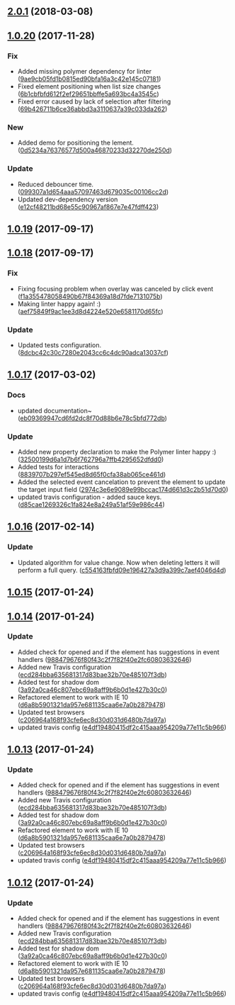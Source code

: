 <a name="2.0.1"></a>
## [2.0.1](https://github.com/advanced-rest-client/paper-autocomplete/compare/1.0.20...2.0.1) (2018-03-08)




<a name="1.0.20"></a>
## [1.0.20](https://github.com/advanced-rest-client/paper-autocomplete/compare/1.0.18...1.0.20) (2017-11-28)


### Fix

* Added missing polymer dependency for linter ([9ae9cb05fd1b0815ed90bfa16a3c42e145c07181](https://github.com/advanced-rest-client/paper-autocomplete/commit/9ae9cb05fd1b0815ed90bfa16a3c42e145c07181))
* Fixed element positioning when list size changes ([6b1cbfbfd612f2ef29651bbffe5a693bc4a3545c](https://github.com/advanced-rest-client/paper-autocomplete/commit/6b1cbfbfd612f2ef29651bbffe5a693bc4a3545c))
* Fixed error caused by lack of selection after filtering ([69b426711b6ce36abbd3a3110637a39c033da262](https://github.com/advanced-rest-client/paper-autocomplete/commit/69b426711b6ce36abbd3a3110637a39c033da262))

### New

* Added demo for positioning the lement. ([0d5234a76376577d500a46870233d32270de250d](https://github.com/advanced-rest-client/paper-autocomplete/commit/0d5234a76376577d500a46870233d32270de250d))

### Update

* Reduced debouncer time. ([099307a1d654aaa57097463d679035c00106cc2d](https://github.com/advanced-rest-client/paper-autocomplete/commit/099307a1d654aaa57097463d679035c00106cc2d))
* Updated dev-dependency version ([e12cf48211bd68e55c90967af867e7e47fdff423](https://github.com/advanced-rest-client/paper-autocomplete/commit/e12cf48211bd68e55c90967af867e7e47fdff423))



<a name="1.0.19"></a>
## [1.0.19](https://github.com/advanced-rest-client/paper-autocomplete/compare/1.0.18...1.0.19) (2017-09-17)




<a name="1.0.18"></a>
## [1.0.18](https://github.com/advanced-rest-client/paper-autocomplete/compare/1.0.17...1.0.18) (2017-09-17)


### Fix

* Fixing focusing problem when overlay was canceled by click event ([f1a355478058490b67f84369a18d7fde7131075b](https://github.com/advanced-rest-client/paper-autocomplete/commit/f1a355478058490b67f84369a18d7fde7131075b))
* Making linter happy again! :) ([aef75849f9ac1ee3d8d4224e520e6581170d65fc](https://github.com/advanced-rest-client/paper-autocomplete/commit/aef75849f9ac1ee3d8d4224e520e6581170d65fc))

### Update

* Updated tests configuration. ([8dcbc42c30c7280e2043cc6c4dc90adca13037cf](https://github.com/advanced-rest-client/paper-autocomplete/commit/8dcbc42c30c7280e2043cc6c4dc90adca13037cf))



<a name="1.0.17"></a>
## [1.0.17](https://github.com/advanced-rest-client/paper-autocomplete/compare/1.0.16...v1.0.17) (2017-03-02)


### Docs

* updated documentation~ ([eb09369947cd6fd2dc8f70d88b6e78c5bfd772db](https://github.com/advanced-rest-client/paper-autocomplete/commit/eb09369947cd6fd2dc8f70d88b6e78c5bfd772db))

### Update

* Added new property declaration to make the Polymer linter happy :) ([32500199d6a1d7b6f762796a7ffb4295652dfdd0](https://github.com/advanced-rest-client/paper-autocomplete/commit/32500199d6a1d7b6f762796a7ffb4295652dfdd0))
* Added tests for interactions ([8839707b297ef545ed8d65f0cfa38ab065ce461d](https://github.com/advanced-rest-client/paper-autocomplete/commit/8839707b297ef545ed8d65f0cfa38ab065ce461d))
* Added the selected event cancelation to prevent the element to update the target input field ([2974c3e6e9089e99bccac174d661d3c2b51d70d0](https://github.com/advanced-rest-client/paper-autocomplete/commit/2974c3e6e9089e99bccac174d661d3c2b51d70d0))
* updated travis configuration - added sauce keys. ([d85cae1269326c1fa824e8a249a51af59e986c44](https://github.com/advanced-rest-client/paper-autocomplete/commit/d85cae1269326c1fa824e8a249a51af59e986c44))



<a name="1.0.16"></a>
## [1.0.16](https://github.com/advanced-rest-client/paper-autocomplete/compare/1.0.15...v1.0.16) (2017-02-14)


### Update

* Updated algorithm for value change. Now when deleting letters it will perform a full query. ([c554163fbfd09e196427a3d9a399c7aef4046d4d](https://github.com/advanced-rest-client/paper-autocomplete/commit/c554163fbfd09e196427a3d9a399c7aef4046d4d))



<a name="1.0.15"></a>
## [1.0.15](https://github.com/advanced-rest-client/paper-autocomplete/compare/1.0.14...v1.0.15) (2017-01-24)




<a name="1.0.14"></a>
## [1.0.14](https://github.com/advanced-rest-client/paper-autocomplete/compare/1.0.11...v1.0.14) (2017-01-24)


### Update

* Added check for opened and if the element has suggestions in event handlers ([988479676f80f43c2f7f82f40e2fc60803632646](https://github.com/advanced-rest-client/paper-autocomplete/commit/988479676f80f43c2f7f82f40e2fc60803632646))
* Added new Travis configuration ([ecd284bba635681317d83bae32b70e485107f3db](https://github.com/advanced-rest-client/paper-autocomplete/commit/ecd284bba635681317d83bae32b70e485107f3db))
* Added test for shadow dom ([3a92a0ca46c807ebc69a8aff9b6b0d1e427b30c0](https://github.com/advanced-rest-client/paper-autocomplete/commit/3a92a0ca46c807ebc69a8aff9b6b0d1e427b30c0))
* Refactored element to work with IE 10 ([d6a8b5901321da957e681135caa6e7a0b2879478](https://github.com/advanced-rest-client/paper-autocomplete/commit/d6a8b5901321da957e681135caa6e7a0b2879478))
* Updated test browsers ([c206964a168f93cfe6ec8d30d031d6480b7da97a](https://github.com/advanced-rest-client/paper-autocomplete/commit/c206964a168f93cfe6ec8d30d031d6480b7da97a))
* updated travis config ([e4df19480415df2c415aaa954209a77e11c5b966](https://github.com/advanced-rest-client/paper-autocomplete/commit/e4df19480415df2c415aaa954209a77e11c5b966))



<a name="1.0.13"></a>
## [1.0.13](https://github.com/advanced-rest-client/paper-autocomplete/compare/1.0.11...v1.0.13) (2017-01-24)


### Update

* Added check for opened and if the element has suggestions in event handlers ([988479676f80f43c2f7f82f40e2fc60803632646](https://github.com/advanced-rest-client/paper-autocomplete/commit/988479676f80f43c2f7f82f40e2fc60803632646))
* Added new Travis configuration ([ecd284bba635681317d83bae32b70e485107f3db](https://github.com/advanced-rest-client/paper-autocomplete/commit/ecd284bba635681317d83bae32b70e485107f3db))
* Added test for shadow dom ([3a92a0ca46c807ebc69a8aff9b6b0d1e427b30c0](https://github.com/advanced-rest-client/paper-autocomplete/commit/3a92a0ca46c807ebc69a8aff9b6b0d1e427b30c0))
* Refactored element to work with IE 10 ([d6a8b5901321da957e681135caa6e7a0b2879478](https://github.com/advanced-rest-client/paper-autocomplete/commit/d6a8b5901321da957e681135caa6e7a0b2879478))
* Updated test browsers ([c206964a168f93cfe6ec8d30d031d6480b7da97a](https://github.com/advanced-rest-client/paper-autocomplete/commit/c206964a168f93cfe6ec8d30d031d6480b7da97a))
* updated travis config ([e4df19480415df2c415aaa954209a77e11c5b966](https://github.com/advanced-rest-client/paper-autocomplete/commit/e4df19480415df2c415aaa954209a77e11c5b966))



<a name="1.0.12"></a>
## [1.0.12](https://github.com/advanced-rest-client/paper-autocomplete/compare/1.0.11...v1.0.12) (2017-01-24)


### Update

* Added check for opened and if the element has suggestions in event handlers ([988479676f80f43c2f7f82f40e2fc60803632646](https://github.com/advanced-rest-client/paper-autocomplete/commit/988479676f80f43c2f7f82f40e2fc60803632646))
* Added new Travis configuration ([ecd284bba635681317d83bae32b70e485107f3db](https://github.com/advanced-rest-client/paper-autocomplete/commit/ecd284bba635681317d83bae32b70e485107f3db))
* Added test for shadow dom ([3a92a0ca46c807ebc69a8aff9b6b0d1e427b30c0](https://github.com/advanced-rest-client/paper-autocomplete/commit/3a92a0ca46c807ebc69a8aff9b6b0d1e427b30c0))
* Refactored element to work with IE 10 ([d6a8b5901321da957e681135caa6e7a0b2879478](https://github.com/advanced-rest-client/paper-autocomplete/commit/d6a8b5901321da957e681135caa6e7a0b2879478))
* Updated test browsers ([c206964a168f93cfe6ec8d30d031d6480b7da97a](https://github.com/advanced-rest-client/paper-autocomplete/commit/c206964a168f93cfe6ec8d30d031d6480b7da97a))
* updated travis config ([e4df19480415df2c415aaa954209a77e11c5b966](https://github.com/advanced-rest-client/paper-autocomplete/commit/e4df19480415df2c415aaa954209a77e11c5b966))



